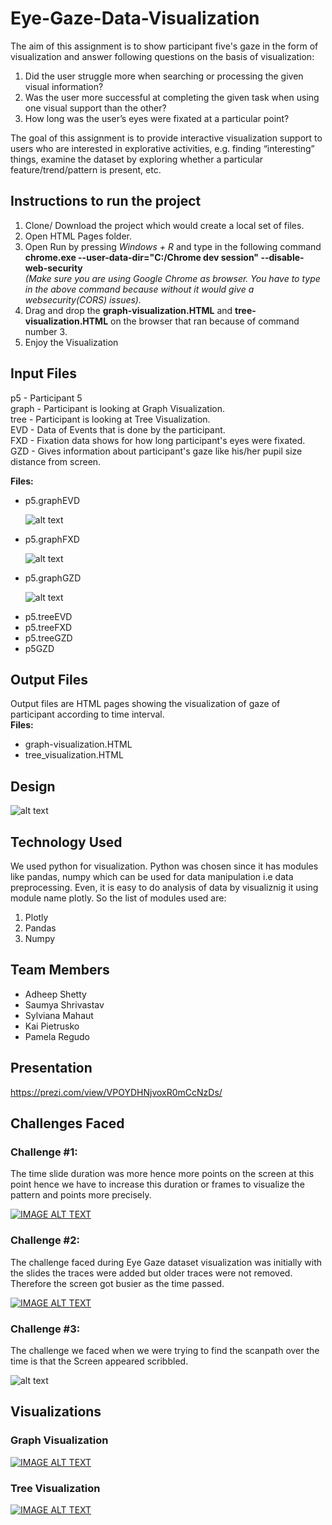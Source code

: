 # Eye-Gaze-Data-Visualization

The aim of this assignment is to show participant five's gaze in the form of visualization and answer following questions on the basis of visualization:
<ol>
 <li>Did the user struggle more when searching or processing the given visual information?
 <li>Was the user more successful at completing the given task when using one visual support than the other?
 <li>How long was the user’s eyes were fixated at a particular point?   
</ol>
<p>The goal of this assignment is to provide interactive visualization support to users who are interested in explorative activities, e.g. finding “interesting” things, examine the dataset by exploring whether a particular feature/trend/pattern is present, etc. </p>

## Instructions to run the project

<ol>
 
<li>Clone/ Download the project which would create a local set of files.
<li> Open HTML Pages folder.
<li> Open Run by pressing <i>Windows + R</i> and type in the following command<br>
<b>chrome.exe --user-data-dir="C:/Chrome dev session" --disable-web-security</b><br>
<i>(Make sure you are using Google Chrome as browser. You have to type in the above command because without it would give a websecurity(CORS) issues).</i>
<li> Drag and drop the <b>graph-visualization.HTML</b> and <b>tree-visualization.HTML</b> on the browser that ran because of command number 3.
<li> Enjoy the Visualization
 
</ol>



## Input Files
p5 - Participant 5<br>
graph - Participant is looking at Graph Visualization.<br>
tree - Participant is looking at Tree Visualization.<br>
EVD - Data of Events that is done by the participant.<br>
FXD - Fixation data shows for how long participant's eyes were fixated.<br>
GZD - Gives information about participant's gaze like his/her pupil size distance from screen.<br>

<b>Files:</b>
<ul>
  <li>p5.graphEVD
   
   ![alt text](https://github.com/adheepshetty/Eye-Gaze-Data-Visualization/blob/master/Data/ssevd.PNG)
   
   
  <li>p5.graphFXD
 
   ![alt text](https://github.com/adheepshetty/Eye-Gaze-Data-Visualization/blob/master/Data/ssfxd.PNG)
   
  <li>p5.graphGZD
 
   ![alt text](https://github.com/adheepshetty/Eye-Gaze-Data-Visualization/blob/master/Data/ssgzd.PNG)
   
  <li>p5.treeEVD
  <li>p5.treeFXD
  <li>p5.treeGZD
  <li>p5GZD
</ul>

## Output Files

Output files are HTML pages showing the visualization of gaze of participant according to time interval.<br>
<b>Files:</b>

<ul>
 <li>graph-visualization.HTML
 <li>tree_visualization.HTML
</ul>
 
## Design

![alt text](https://github.com/adheepshetty/Eye-Gaze-Data-Visualization/blob/master/RoughPlan.png)

## Technology Used

We used python for visualization. Python was chosen since it has modules like pandas, numpy which can be used for data manipulation i.e data preprocessing. Even, it is easy to do analysis of data by visualiznig it using module name plotly. So the list of modules used are:
<ol>
 <li> Plotly
 <li> Pandas
 <li> Numpy
</ol>

## Team Members

<ul>
 <li> Adheep Shetty
 <li> Saumya Shrivastav
 <li> Sylviana Mahaut
 <li> Kai Pietrusko
 <li> Pamela Regudo
</ul>
 
## Presentation

https://prezi.com/view/VPOYDHNjvoxR0mCcNzDs/

## Challenges Faced

### Challenge #1:

The time slide duration was more hence more points on the screen at this point hence we have to increase this duration or frames to visualize the pattern and points more precisely.

[![IMAGE ALT TEXT](https://github.com/adheepshetty/Eye-Gaze-Data-Visualization/blob/master/Challenges/challenge1img.PNG)](https://www.youtube.com/watch?v=k8maCYvtNA0&feature=youtu.be)


### Challenge #2:

The challenge faced during Eye Gaze dataset visualization was initially with the slides the traces were added but older traces were not removed. Therefore the screen got busier as the time passed.

[![IMAGE ALT TEXT](https://github.com/adheepshetty/Eye-Gaze-Data-Visualization/blob/master/Challenges/challenge2img.PNG)](https://www.youtube.com/watch?v=_O_Qppccgu0&feature=youtu.be)


### Challenge #3:

The challenge we faced when we were trying to find the scanpath over the time is that the Screen appeared scribbled.

![alt text](https://github.com/adheepshetty/Eye-Gaze-Data-Visualization/blob/master/Challenges/challenge3img.png)


## Visualizations

### Graph Visualization

[![IMAGE ALT TEXT](https://github.com/adheepshetty/Eye-Gaze-Data-Visualization/blob/master/HTML%20pages/graphvizvideo.PNG)](https://www.youtube.com/watch?v=XvKKMeE6oGM&feature=youtu.be)

### Tree Visualization

[![IMAGE ALT TEXT](https://github.com/adheepshetty/Eye-Gaze-Data-Visualization/blob/master/HTML%20pages/treevizvideo.PNG)](https://www.youtube.com/watch?v=Pa077pb6uao&feature=youtu.be)
